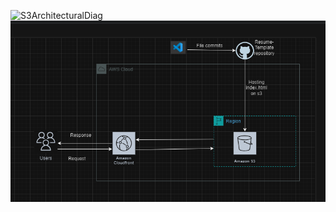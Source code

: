 ![S3ArchitecturalDiag](https://github.com/RosemaryOjwang/Resume-Template/assets/47894685/2efe1d06-1c56-47ab-8ad1-bb49f9974e87)
![AWSArchitecture](AWSArchitecture.png)

